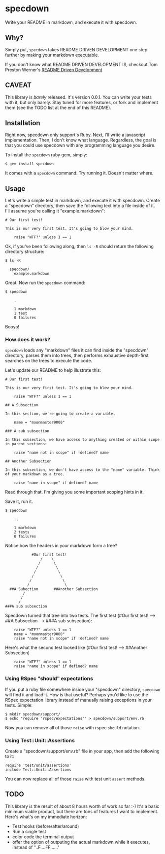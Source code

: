 # specdown

Write your README in markdown, and execute it with specdown. 

## Why?

Simply put, `specdown` takes README DRIVEN DEVELOPMENT one step further by making your markdown executable.

If you don't know what README DRIVEN DEVELOPMENT IS, checkout Tom Preston Werner's [README Driven Development](http://tom.preston-werner.com/2010/08/23/readme-driven-development.html)

## CAVEAT

This library is _barely_ released. It's version 0.0.1. You can write your tests with it, but only barely. Stay tuned for more features, or fork and implement them (see the TODO list at the end of this README).

## Installation

Right now, specdown only support's Ruby. Next, I'll write a javascript implementation. Then, I don't know what language. Regardless, the goal is that you could use specdown with any programming language you desire.

To install the `specdown` ruby gem, simply:

    $ gem install specdown

It comes with a `specdown` command. Try running it. Doesn't matter where.

## Usage

Let's write a simple test in markdown, and execute it with specdown. Create a "specdown" directory, then save the following text into a file inside of it. I'll assume you're calling it "example.markdown":

    # Our first test!

    This is our very first test. It's going to blow your mind.

        raise "WTF?" unless 1 == 1

Ok, if you've been following along, then `ls -R` should return the following directory structure:

    $ ls -R
      
      specdown/
        example.markdown

Great. Now run the `specdown` command:

    $ specdown

        .

        1 markdown
        1 test
        0 failures

Booya!

### How does it work?

`specdown` loads any "markdown" files it can find inside the "specdown" directory, parses them into trees, then performs exhaustive depth-first searches on the trees to execute the code.

Let's update our README to help illustrate this:

    # Our first test!

    This is our very first test. It's going to blow your mind.

        raise "WTF?" unless 1 == 1

    ## A Subsection

    In this section, we're going to create a variable.

        name = "moonmaster9000"

    ### A sub subsection

    In this subsection, we have access to anything created or within scope in parent sections:

        raise "name not in scope" if !defined? name

    ## Another Subsection

    In this subsection, we don't have access to the "name" variable. Think of your markdown as a tree.

        raise "name in scope" if defined? name

Read through that. I'm giving you some important scoping hints in it. 

Save it, run it.

    $ specdown

        ..
        
        1 markdown
        2 tests
        0 failures

Notice how the headers in your markdown form a tree?

                #Our first test!
                    /    \
                   /      \
                  /        \
                 /          \
                /            \
               /              \
              /                \
      ##A Subection       ##Another Subsection
            /
           /
          /
    ###A sub subsection

Specdown turned that tree into two tests. The first test (#Our first test! --> ##A Subsection --> ###A sub subsection):

        raise "WTF?" unless 1 == 1
        name = "moonmaster9000"
        raise "name not in scope" if !defined? name

Here's what the second test looked like (#Our first test! --> ##Another Subsection)

        raise "WTF?" unless 1 == 1
        raise "name in scope" if defined? name

### Using RSpec "should" expectations

If you put a ruby file somewhere inside your "specdown" directory, `specdown` will find it and load it. How is that useful? Perhaps you'd like to use the RSpec expectation library instead of manually raising exceptions in your tests. Simple:

    $ mkdir specdown/support/
    $ echo "require 'rspec/expectations'" > specdown/support/env.rb

Now you can remove all of those `raise` with rspec `should` notation.

### Using Test::Unit::Assertions

Create a "specdown/support/env.rb" file in your app, then add the following to it:

    require 'test/unit/assertions'
    include Test::Unit::Assertions

You can now replace all of those `raise` with test unit `assert` methods.

## TODO

This library is the result of about 8 hours worth of work so far :-) It's a basic minimum viable product, but there are tons of features I want to implement. Here's what's on my immediate horizon:

* Test hooks (before/after/around)
* Run a single test
* color code the terminal output
* offer the option of outputing the actual markdown while it executes, instead of "..F....FF......"
